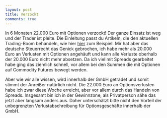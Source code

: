 ```yaml
---
layout: post
title: Verzockt
comments: true
---
```


In 6 Monaten 22.000 Euro mit Optionen verzockt!
Der ganze Einsatz ist weg und der Trader ist pleite. Die Einleitung passt du Artikeln, die den aktuellen Trading-Boom behandeln, wie hier <a target="_blank" href="https://www.focus.de/finanzen/boerse/geldanlage/deutsche-haben-zu-wenig-finanzbildung-junger-zocker-warnt-vor-neobrokern-boersen-apps-sind-kein-computerspiel_id_24368714.html">hier</a> zum Beispiel.
Mir hat aber das deutsche Steuerrecht das Genick gebrochen, ich habe mehr als 20.000 Euro an Verlusten mit Optionen angehäuft und kann alle Verluste oberhalb der 20.000 Euro nicht mehr absetzen.
Da ich viel mit Spreads gearbeitet habe ging das ziemlich schnell, vor allem bei den Summen die mit Optionen auf Commodity Futures bewegt werden.

Aber wie wir alle wissen, wird innerhalb der GmbH getradet und somit stimmt der Anreißer natürlich nicht. Die 22.000 Euro an Optionsverlusten habe ich zwar diese Woche erreicht, aber vor allem durch das Handeln von Spreads.
Insgesamt bin ich in der Gewinnzone, als Privatperson sähe das jetzt aber langsam anders aus. Daher unterschätzt bitte nicht den Vorteil der unbegrenzten Verlustabschreibung für Optionsgeschäfte innerhalb der GmbH.
